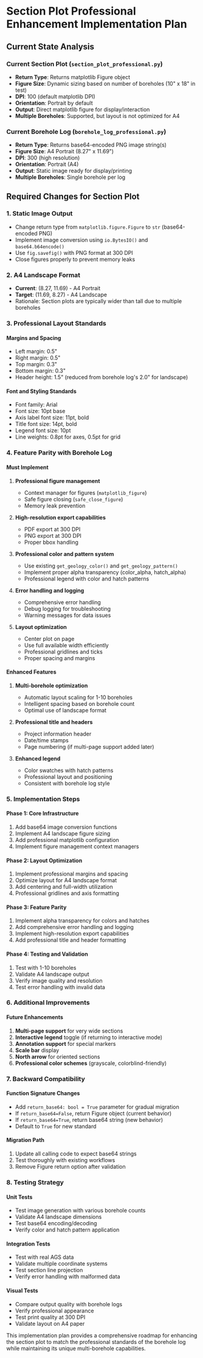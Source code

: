 # Section Plot Professional Enhancement Implementation Plan

## Current State Analysis

### Current Section Plot (`section_plot_professional.py`)
- **Return Type**: Returns matplotlib Figure object
- **Figure Size**: Dynamic sizing based on number of boreholes (10" x 18" in test)
- **DPI**: 100 (default matplotlib DPI)
- **Orientation**: Portrait by default
- **Output**: Direct matplotlib figure for display/interaction
- **Multiple Boreholes**: Supported, but layout is not optimized for A4

### Current Borehole Log (`borehole_log_professional.py`)
- **Return Type**: Returns base64-encoded PNG image string(s)
- **Figure Size**: A4 Portrait (8.27" x 11.69")
- **DPI**: 300 (high resolution)
- **Orientation**: Portrait (A4)
- **Output**: Static image ready for display/printing
- **Multiple Boreholes**: Single borehole per log

## Required Changes for Section Plot

### 1. Static Image Output
- Change return type from `matplotlib.figure.Figure` to `str` (base64-encoded PNG)
- Implement image conversion using `io.BytesIO()` and `base64.b64encode()`
- Use `fig.savefig()` with PNG format at 300 DPI
- Close figures properly to prevent memory leaks

### 2. A4 Landscape Format
- **Current**: (8.27, 11.69) - A4 Portrait
- **Target**: (11.69, 8.27) - A4 Landscape
- Rationale: Section plots are typically wider than tall due to multiple boreholes

### 3. Professional Layout Standards
#### Margins and Spacing
- Left margin: 0.5"
- Right margin: 0.5" 
- Top margin: 0.3"
- Bottom margin: 0.3"
- Header height: 1.5" (reduced from borehole log's 2.0" for landscape)

#### Font and Styling Standards
- Font family: Arial
- Font size: 10pt base
- Axis label font size: 11pt, bold
- Title font size: 14pt, bold
- Legend font size: 10pt
- Line weights: 0.8pt for axes, 0.5pt for grid

### 4. Feature Parity with Borehole Log

#### Must Implement
1. **Professional figure management**
   - Context manager for figures (`matplotlib_figure`)
   - Safe figure closing (`safe_close_figure`)
   - Memory leak prevention

2. **High-resolution export capabilities**
   - PDF export at 300 DPI
   - PNG export at 300 DPI
   - Proper bbox handling

3. **Professional color and pattern system**
   - Use existing `get_geology_color()` and `get_geology_pattern()`
   - Implement proper alpha transparency (color_alpha, hatch_alpha)
   - Professional legend with color and hatch patterns

4. **Error handling and logging**
   - Comprehensive error handling
   - Debug logging for troubleshooting
   - Warning messages for data issues

5. **Layout optimization**
   - Center plot on page
   - Use full available width efficiently
   - Professional gridlines and ticks
   - Proper spacing and margins

#### Enhanced Features
1. **Multi-borehole optimization**
   - Automatic layout scaling for 1-10 boreholes
   - Intelligent spacing based on borehole count
   - Optimal use of landscape format

2. **Professional title and headers**
   - Project information header
   - Date/time stamps
   - Page numbering (if multi-page support added later)

3. **Enhanced legend**
   - Color swatches with hatch patterns
   - Professional layout and positioning
   - Consistent with borehole log style

### 5. Implementation Steps

#### Phase 1: Core Infrastructure
1. Add base64 image conversion functions
2. Implement A4 landscape figure sizing
3. Add professional matplotlib configuration
4. Implement figure management context managers

#### Phase 2: Layout Optimization  
1. Implement professional margins and spacing
2. Optimize layout for A4 landscape format
3. Add centering and full-width utilization
4. Professional gridlines and axis formatting

#### Phase 3: Feature Parity
1. Implement alpha transparency for colors and hatches
2. Add comprehensive error handling and logging
3. Implement high-resolution export capabilities
4. Add professional title and header formatting

#### Phase 4: Testing and Validation
1. Test with 1-10 boreholes
2. Validate A4 landscape output
3. Verify image quality and resolution
4. Test error handling with invalid data

### 6. Additional Improvements

#### Future Enhancements
1. **Multi-page support** for very wide sections
2. **Interactive legend** toggle (if returning to interactive mode)
3. **Annotation support** for special markers
4. **Scale bar** display
5. **North arrow** for oriented sections
6. **Professional color schemes** (grayscale, colorblind-friendly)

### 7. Backward Compatibility

#### Function Signature Changes
- Add `return_base64: bool = True` parameter for gradual migration
- If `return_base64=False`, return Figure object (current behavior)
- If `return_base64=True`, return base64 string (new behavior)
- Default to `True` for new standard

#### Migration Path
1. Update all calling code to expect base64 strings
2. Test thoroughly with existing workflows
3. Remove Figure return option after validation

### 8. Testing Strategy

#### Unit Tests
- Test image generation with various borehole counts
- Validate A4 landscape dimensions
- Test base64 encoding/decoding
- Verify color and hatch pattern application

#### Integration Tests  
- Test with real AGS data
- Validate multiple coordinate systems
- Test section line projection
- Verify error handling with malformed data

#### Visual Tests
- Compare output quality with borehole logs
- Verify professional appearance
- Test print quality at 300 DPI
- Validate layout on A4 paper

This implementation plan provides a comprehensive roadmap for enhancing the section plot to match the professional standards of the borehole log while maintaining its unique multi-borehole capabilities.
